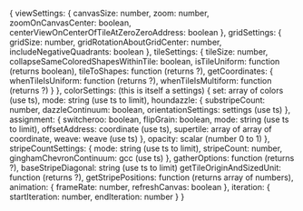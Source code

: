 {
    viewSettings: {
        canvasSize: number,
        zoom: number,
        zoomOnCanvasCenter: boolean,
        centerViewOnCenterOfTileAtZeroZeroAddress: boolean
    },
    gridSettings: {
        gridSize: number,
        gridRotationAboutGridCenter: number,
        includeNegativeQuadrants: boolean
    },
    tileSettings: {
        tileSize: number,
        collapseSameColoredShapesWithinTile: boolean,
        isTileUniform: function (returns boolean),
        tileToShapes: function (returns ?),
        getCoordinates: {
            whenTileIsUniform: function (returns ?),
            whenTileIsMultiform: function (returns ?)
        }
    },
    colorSettings: (this is itself a settings) {
        set: array of colors (use ts),
        mode: string (use ts to limit),
        houndazzle: {
            substripeCount: number,
            dazzleContinuum: boolean,
            orientationSettings: settings (use ts)
        },
        assignment: {
            switcheroo: boolean,
            flipGrain: boolean,
            mode: string (use ts to limit),
            offsetAddress: coordinate (use ts),
            supertile: array of array of coordinate,
            weave: weave (use ts)
        },
        opacity: scalar (number 0 to 1)
    },
    stripeCountSettings: {
        mode: string (use ts to limit),
        stripeCount: number,
        ginghamChevronContinuum: gcc (use ts)
    },
    gatherOptions: function (returns ?),
    baseStripeDiagonal: string (use ts to limit)
    getTileOriginAndSizedUnit: function (returns ?),
    getStripePositions: function (returns array of numbers),
    animation: {
        frameRate: number,
        refreshCanvas: boolean
    },
    iteration: {
        startIteration: number,
        endIteration: number
    }
}

